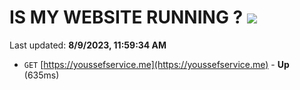 # IS MY WEBSITE RUNNING ? [![](https://img.shields.io/static/v1?label=Sponsor&message=%E2%9D%A4&logo=GitHub&color=%23fe8e86)](https://github.com/sponsors/<username>)

Last updated: **8/9/2023, 11:59:34 AM**

- `GET` [https://youssefservice.me](https://youssefservice.me) - **Up** (635ms)
